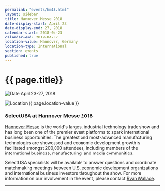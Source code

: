 ```yaml
---
permalink: "events/hm18.html"
layout: sidebar
title: Hannover Messe 2018
date-display-start: April 23
date-display-end: 27, 2018
calendar-start: 2018-04-23
calendar-end: 2018-04-27
location-value: Hannover, Germany
location-type: International
section: events
published: true
---
```


# {{ page.title}}

![Date](https://google.github.io/material-design-icons/action/svg/design/ic_event_24px.svg "Date") April 23-27, 2018

![Location](http://google.github.io/material-design-icons/social/svg/design/ic_location_city_24px.svg "Location") {{ page.location-value }}

### SelectUSA at Hannover Messe 2018

[Hannover Messe](http://www.hannovermesse.de/home) is the world's largest industrial technology trade show and has long been one of the premier event platforms to spark international business opportunities. The greatest and most-advanced manufacturing technologies are showcased and economic development growth is facilitated amongst 200,000 attendees, including members of the international business, manufacturing, and media communities. 

SelectUSA specialists will be available to answer questions and coordinate matchmaking meetings between U.S. economic development organizations and international business investors throughout the show. For more information on our involvement in the event, please contact [Ryan Wallace](mailto:ryan.wallace@trade.gov).

---
